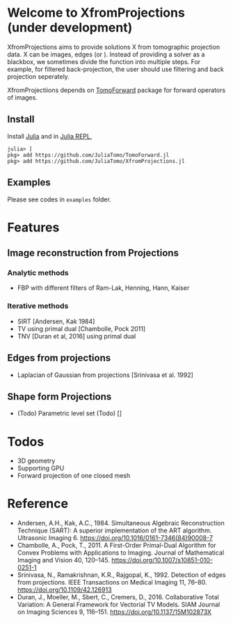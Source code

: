 # Welcome to XfromProjections (under development)

XfromProjections aims to provide solutions X from tomographic projection data. X can be images, edges (or ). Instead of providing a solver as a blackbox, we sometimes divide the function into multiple steps. For example, for filtered back-projection, the user should use filtering and back projection seperately. 

XfromProjectiions depends on [TomoForward](https://github.com/JuliaTomo/TomoForward.jl) package for forward operators of images.

## Install

Install [Julia](https://julialang.org/downloads/) and in [Julia REPL](https://docs.julialang.org/en/v1/stdlib/REPL/),

```
julia> ]
pkg> add https://github.com/JuliaTomo/TomoForward.jl
pkg> add https://github.com/JuliaTomo/XfromProjections.jl
```

## Examples

Please see codes in `examples` folder.


# Features

## Image reconstruction from Projections

### Analytic methods

- FBP with different filters of Ram-Lak, Henning, Hann, Kaiser

### Iterative methods

- SIRT [Andersen, Kak 1984]
- TV using primal dual [Chambolle, Pock 2011]
- TNV [Duran et al, 2016] using primal dual

## Edges from projections

- Laplacian of Gaussian from projections [Srinivasa et al. 1992]

## Shape form Projections

- (Todo) Parametric level set (Todo) []

# Todos

- 3D geometry
- Supporting GPU
- Forward projection of one closed mesh

# Reference

- Andersen, A.H., Kak, A.C., 1984. Simultaneous Algebraic Reconstruction Technique (SART): A superior implementation of the ART algorithm. Ultrasonic Imaging 6. https://doi.org/10.1016/0161-7346(84)90008-7
- Chambolle, A., Pock, T., 2011. A First-Order Primal-Dual Algorithm for Convex Problems with Applications to Imaging. Journal of Mathematical Imaging and Vision 40, 120–145. https://doi.org/10.1007/s10851-010-0251-1
- Srinivasa, N., Ramakrishnan, K.R., Rajgopal, K., 1992. Detection of edges from projections. IEEE Transactions on Medical Imaging 11, 76–80. https://doi.org/10.1109/42.126913
- Duran, J., Moeller, M., Sbert, C., Cremers, D., 2016. Collaborative Total Variation: A General Framework for Vectorial TV Models. SIAM Journal on Imaging Sciences 9, 116–151. https://doi.org/10.1137/15M102873X
